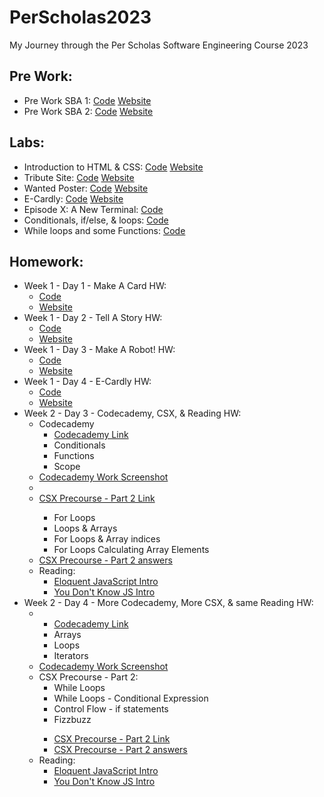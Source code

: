 # PerScholas2023
My Journey through the Per Scholas Software Engineering Course 2023
<h2>Pre Work:</h2>
<ul>
  <li>Pre Work SBA 1: 
    <a href="https://github.com/ArnoldPires/PerScholas2023/tree/main/PreWork/PreWork1">Code</a>
    <a href="https://arnaldopires.com/PerScholas2023/PreWork/PreWork1/index.html"> Website</a>
  </li>
  <li>Pre Work SBA 2: 
    <a href="https://github.com/ArnoldPires/PerScholas2023/tree/main/PreWork/PreWork2">Code</a>
    <a href="https://arnaldopires.com/PerScholas2023/PreWork/PreWork2/index.html"> Website</a>
  </li>
</ul>
<h2>Labs:</h2>
<ul>
  <li>Introduction to HTML & CSS:
    <a href="https://github.com/ArnoldPires/PerScholas2023/tree/main/Labs/Week1-Day1-Lab">Code</a>
    <a href="https://arnaldopires.com/PerScholas2023/Labs/Week1-Day1-Lab/index.html">Website</a>
  </li>
  <li>Tribute Site:
    <a href="https://github.com/ArnoldPires/PerScholas2023/tree/main/Labs/Week1-Day2-Lab">Code</a>
    <a href="https://arnaldopires.com/PerScholas2023/Labs/Week1-Day2-Lab/index.html">Website</a>
  </li>
  <li>Wanted Poster:
    <a href="https://github.com/ArnoldPires/PerScholas2023/tree/main/Labs/Week1-Day3-Lab">Code</a>
    <a href="https://arnaldopires.com/PerScholas2023/Labs/Week1-Day3-Lab/index.html">Website</a>
  </li>
  <li>E-Cardly:
    <a href="https://github.com/ArnoldPires/PerScholas2023/tree/main/Labs/Week1-Day4-Lab">Code</a>
    <a href="https://arnaldopires.com/PerScholas2023/Labs/Week1-Day4-Lab/index.html">Website</a>
  </li>
  <li>Episode X: A New Terminal:
    <a href="https://github.com/ArnoldPires/PerScholas2023/tree/main/Labs/Week2-Day2-Lab">Code</a>
  </li>
  <li>Conditionals, if/else, & loops:
    <a href="https://github.com/ArnoldPires/PerScholas2023/tree/main/Labs/Week2-Day3-Lab">Code</a>
  </li>
  <li>While loops and some Functions:
    <a href="https://github.com/ArnoldPires/PerScholas2023/tree/main/Labs/Week2-Day4-Lab">Code</a>
  </li>
</ul>
<h2>Homework:</h2>
<ul>
  <li>Week 1 - Day 1 - Make A Card HW:
    <ul>
      <li><a href="https://github.com/ArnoldPires/PerScholas2023/tree/main/Homework/Week1-Day1-HW">Code</a></li>
      <li><a href="https://arnaldopires.com/PerScholas2023/Homework/Week1-Day1-HW/index.html">Website</a></li>
    </ul>
  </li>
  <li>Week 1 - Day 2 - Tell A Story HW:
    <ul>
      <li><a href="https://github.com/ArnoldPires/PerScholas2023/tree/main/Homework/Week1-Day2-HW">Code</a></li>
      <li><a href="https://arnaldopires.com/PerScholas2023/Homework/Week1-Day2-HW/index.html">Website</a></li>
    </ul>
  </li>
  <li>Week 1 - Day 3 - Make A Robot! HW: 
    <ul>
      <li><a href="https://github.com/ArnoldPires/PerScholas2023/tree/main/Homework/Week1-Day3-HW">Code</a></li>
      <li><a href="https://arnaldopires.com/PerScholas2023/Homework/Week1-Day3-HW/index.html">Website</a></li>
    </ul>
  </li>
  <li>Week 1 - Day 4 - E-Cardly HW: 
    <ul>
      <li><a href="https://github.com/ArnoldPires/PerScholas2023/tree/main/Homework/Week1-Day4-HW">Code</a></li>
      <li><a href="https://arnaldopires.com/PerScholas2023/Homework/Week1-Day4-HW/index.html">Website</a></li>
    </ul>
  </li>
  <li>Week 2 - Day 3 - Codecademy, CSX, & Reading HW:
    <ul>
      <li>Codecademy
        <ul>
          <li><a href="https://www.codecademy.com/learn/introduction-to-javascript">Codecademy Link</a></li>
          <li>Conditionals</li>
          <li>Functions</li>
          <li>Scope</li>
        </ul>
      </li>
      <li><a href="https://github.com/ArnoldPires/PerScholas2023/tree/main/Homework/Week2-Day3-HW">Codecademy Work Screenshot</a></li>
      <li>
        <li><a href="https://csx.codesmith.io/units/precourse-part-2">CSX Precourse - Part 2 Link</a></li>
        <ul>
          <li>For Loops</li>
          <li>Loops & Arrays</li>
          <li>For Loops & Array indices</li>
          <li>For Loops Calculating Array Elements</li>
        </ul>
        <li><a href="https://github.com/ArnoldPires/PerScholas2023/blob/main/Homework/Week2-Day3-HW/src/index.js">CSX Precourse - Part 2 answers</a></li>
      </li>
      <li>Reading:
        <ul>
          <li><a href="https://eloquentjavascript.net/00_intro.html">Eloquent JavaScript Intro</a></li>
          <li><a href="https://github.com/getify/You-Dont-Know-JS/blob/2nd-ed/get-started/ch1.md">You Don't Know JS Intro</a></li>
        </ul>
      </li>
    </ul>
  </li>
  <li>Week 2 - Day 4 - More Codecademy, More CSX, & same Reading HW:
    <ul>
      <li>
        <ul>
          <li><a href="https://www.codecademy.com/learn/introduction-to-javascript">Codecademy Link</a></li>
          <li>Arrays</li>
          <li>Loops</li>
          <li>Iterators</li>
        </ul>
      </li>
      <li><a href="https://github.com/ArnoldPires/PerScholas2023/tree/main/Homework/Week2-Day4-HW">Codecademy Work Screenshot</a></li>
      <li>CSX Precourse - Part 2:
        <ul>
          <li>While Loops</li>
          <li>While Loops - Conditional Expression</li>
          <li>Control Flow - if statements</li>
          <li>Fizzbuzz</li>
        </ul>
      </li>
        <ul>
          <li><a href="https://csx.codesmith.io/units/precourse-part-2">CSX Precourse - Part 2 Link</a></li>
          <li><a href="https://github.com/ArnoldPires/PerScholas2023/blob/main/Homework/Week2-Day4-HW/src/index.js">CSX Precourse - Part 2 answers</a></li>
        </ul>
      </li>
      <li>Reading:
        <ul>
          <li><a href="https://eloquentjavascript.net/00_intro.html">Eloquent JavaScript Intro</a></li>
          <li><a href="https://github.com/getify/You-Dont-Know-JS/blob/2nd-ed/get-started/ch1.md">You Don't Know JS Intro</a></li>
        </ul>
      </li>
    </ul>
  </li>
</ul>
